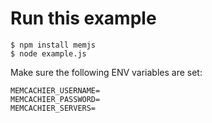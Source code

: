 # Run this example

```
$ npm install memjs
$ node example.js
```

Make sure the following ENV variables are set:

```
MEMCACHIER_USERNAME=
MEMCACHIER_PASSWORD=
MEMCACHIER_SERVERS=
```
